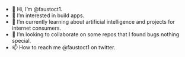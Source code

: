 - 👋 Hi, I’m @faustoct1.
- 👀 I’m interested in build apps.
- 🌱 I’m currently learning about artificial intelligence and projects for internet consumers.
- 💞️ I’m looking to collaborate on some repos that I found bugs nothing special.
- 📫 How to reach me @faustoct1 on twitter.

<!---
faustoct1/faustoct1 is a ✨ special ✨ repository because its `README.md` (this file) appears on your GitHub profile.
You can click the Preview link to take a look at your changes.
--->
